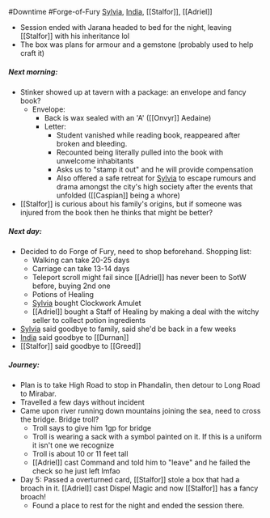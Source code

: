 #Downtime #Forge-of-Fury
[Sylvia](PCs/Past/Sylvia.md), [India](PCs/Current/India.md), [[Stalfor]], [[Adriel]]
 
- Session ended with Jarana headed to bed for the night, leaving [[Stalfor]] with his inheritance lol
- The box was plans for armour and a gemstone (probably used to help craft it)

##### Next morning:
- Stinker showed up at tavern with a package: an envelope and fancy book?
	- Envelope:
		- Back is wax sealed with an 'A' ([[Onvyr]] Aedaine)
		- Letter:
			- Student vanished while reading book, reappeared after broken and bleeding.
			- Recounted being literally pulled into the book with unwelcome inhabitants
			- Asks us to "stamp it out" and he will provide compensation
			- Also offered a safe retreat for [Sylvia](PCs/Past/Sylvia.md) to escape rumours and drama amongst the city's high society after the events that unfolded ([[Caspian]] being a whore)
- [[Stalfor]] is curious about his family's origins, but if someone was injured from the book then he thinks that might be better?

##### Next day:
- Decided to do Forge of Fury, need to shop beforehand. Shopping list:
	- Walking can take 20-25 days
	- Carriage can take 13-14 days
	- Teleport scroll might fail since [[Adriel]] has never been to SotW before, buying 2nd one
	- Potions of Healing
	- [Sylvia](PCs/Past/Sylvia.md) bought Clockwork Amulet
	- [[Adriel]] bought a Staff of Healing by making a deal with the witchy seller to collect potion ingredients
- [Sylvia](PCs/Past/Sylvia.md) said goodbye to family, said she'd be back in a few weeks
- [India](PCs/Current/India.md) said goodbye to [[Durnan]]
- [[Stalfor]] said goodbye to [[Greed]]

##### Journey:
- Plan is to take High Road to stop in Phandalin, then detour to Long Road to Mirabar.
- Travelled a few days without incident
- Came upon river running down mountains joining the sea, need to cross the bridge. Bridge troll?
	- Troll says to give him 1gp for bridge
	- Troll is wearing a sack with a symbol painted on it. If this is a uniform it isn't one we recognize
	- Troll is about 10 or 11 feet tall
	- [[Adriel]] cast Command and told him to "leave" and he failed the check so he just left lmfao
- Day 5: Passed a overturned card, [[Stalfor]] stole a box that had a broach in it. [[Adriel]] cast Dispel Magic and now [[Stalfor]] has a fancy broach!
	- Found a place to rest for the night and ended the session there.